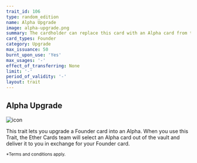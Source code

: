 ```yaml
---
trait_id: 106
type: random_edition
name: Alpha Upgrade
image: alpha-upgrade.png
summary: The cardholder can replace this card with an Alpha card from the Ether Cards vault, chosen by the Ether Cards team.
card_types: Founder
category: Upgrade
max_issuance: 50
burnt_upon_use: 'Yes'
max_usages: '-'
effect_of_transferring: None
limit: '-'
period_of_validity: '-'
layout: trait
---
```


## Alpha Upgrade

![icon](/assets/images/trait-icons/{{page.image}})

This trait lets you upgrade a Founder card into an Alpha. When you use this Trait, the Ether Cards team will select an Alpha card out of the vault and deliver it to you in exchange for your Founder card.

<small>*Terms and conditions apply.</small>
